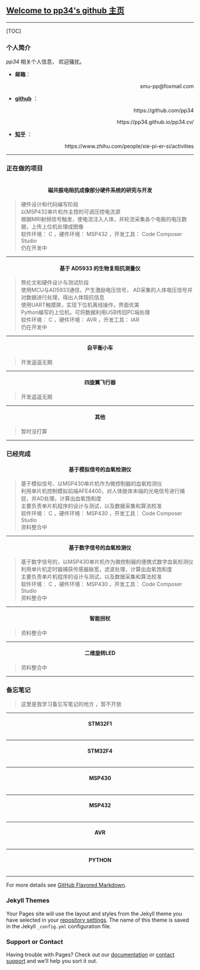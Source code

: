 ## [Welcome to pp34's github 主页](https://pp34.github.io/pp34.cv/)
--------------------
[TOC]<br />
### 个人简介
*pp34*	相关个人信息， 欢迎骚扰。
 
 - **邮箱**：

 <p align="right">smu-pp@foxmail.com</p> 

 - [**github**](https://github.com/pp34) ：

 <p align="right">https://github.com/pp34</p> 

 <p align="right">https://pp34.github.io/pp34.cv/</p> 

 - [**知乎**](https://www.zhihu.com/people/xie-pi-er-si/activities) ：

 <p align="right">https://www.zhihu.com/people/xie-pi-er-si/activities </p> 

-------------------

### 正在做的项目

####  <center>磁共振电阻抗成像部分硬件系统的研究与开发</center>
> 硬件设计和代码编写阶段<br />
> 以MSP432单片机作主控的可调压控电流源<br />
> 根据MRI射频信号触发，使电流注入人体，并轮流采集各个电极的电压数据，上传上位机处理成图像<br />
> 软件环境： C ，硬件环境： MSP432 ，开发工具： Code Composer Studio<br />
> 仍在开发中<br />

-------------------
#### <center>基于 AD5933 的生物复阻抗测量仪</center>
> 熬伦文和硬件设计与测试阶段<br />
> 使用MCU与AD5933通信，产生激励电压信号， AD采集的人体电压信号并对数据进行处理，得出人体阻抗信息<br />
> 使用UART触摸屏，实现下位机离线操作，界面优美<br />
> Python编写的上位机，可将数据利用USB传回PC端处理<br />
> 软件环境： C ，硬件环境： AVR ，开发工具： IAR<br />
> 仍在开发中<br />

 -------------------
####  <center>自平衡小车</center>
> 开发遥遥无期<br />

-------------------
#### <center>四旋翼飞行器</center>
> 开发遥遥无期<br />

-------------------
#### <center> 其他</center>
> 暂时没打算<br />  

-------------------

### 已经完成  

#### <center>基于模拟信号的血氧检测仪</center>
> 基于模拟信号、以MSP430单片机作为微控制器的血氧检测仪<br />
> 利用单片机控制模拟前端AFE4400，对人体肢体末端的光电信号进行捕捉，并AD处理，计算出血氧饱和度<br />
> 主要负责单片机程序的设计与测试，以及数据采集和算法校准<br />
> 软件环境： C ，硬件环境： MSP430 ，开发工具： Code Composer Studio<br />
> 资料整合中<br />

-------------------

#### <center>基于数字信号的血氧检测仪</center>
> 基于数字信号的，以MSP430单片机作为微控制器的便携式数字血氧检测仪<br />
> 利用单片机定时器捕获传感器脉宽，滤波处理，计算出血氧饱和度<br />
> 主要负责单片机程序的设计与测试，以及数据采集和算法校准<br />
> 软件环境： C ，硬件环境： MSP430 ，开发工具： Code Composer Studio<br />
> 资料整合中<br />

-------------------
####  <center>智能拐杖</center>
> 资料整合中<br />  

-------------------
#### <center>二维旋转LED</center>
> 资料整合中<br />   

-------------------


### 备忘笔记
> 这里是我学习备忘写笔记的地方  ，暂不开放<br />

-------------------

#### <center>STM32F1</center><br />  

-------------------
#### <center>STM32F4</center><br /> 

-------------------
#### <center>MSP430</center><br /> 

-------------------
#### <center>MSP432</center><br />   

-------------------
#### <center>AVR</center><br />  

-------------------
#### <center>PYTHON</center><br />  

-------------------

For more details see [GitHub Flavored Markdown](https://guides.github.com/features/mastering-markdown/).

### Jekyll Themes

Your Pages site will use the layout and styles from the Jekyll theme you have selected in your [repository settings](https://github.com/pp34/pp34.cv/settings). The name of this theme is saved in the Jekyll `_config.yml` configuration file.

### Support or Contact

Having trouble with Pages? Check out our [documentation](https://help.github.com/categories/github-pages-basics/) or [contact support](https://github.com/contact) and we’ll help you sort it out.

